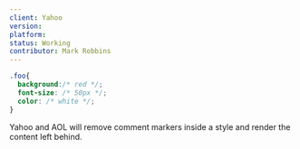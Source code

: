 ```yaml
---
client: Yahoo
version:
platform:
status: Working
contributor: Mark Robbins
---
```


```css
.foo{
  background:/* red */;
  font-size: /* 50px */;
  color: /* white */;
}
```

Yahoo and AOL will remove comment markers inside a style and render the content left behind.
